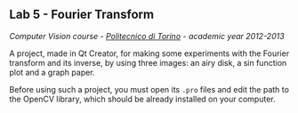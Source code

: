 ## Lab 5 - Fourier Transform

*Computer Vision course - [Politecnico di Torino](http://www.polito.it) - academic year 2012-2013*

A project, made in Qt Creator, for making some experiments with the Fourier transform and its inverse, by using three images: an airy disk, a sin function plot and a graph paper.

Before using such a project, you must open its `.pro` files and edit the path to the OpenCV library, which should be already installed on your computer. 
